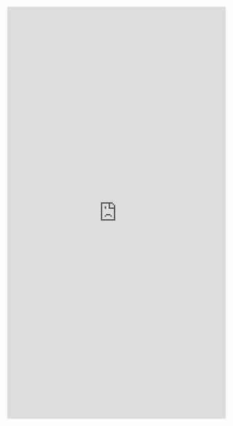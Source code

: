 <p><iframe style="overflow: hidden; border: 0px #ffffff none; margin-top: -26px; background: #ffffff;" src="https://docsify-this.net?basePath=https://raw.githubusercontent.com/erectbranch/CUDA_Basic/master/ch03/summary01&homepage=README.md&hide-credits=true"&font-family=Lato%20Extended,Lato,Helvetica%20Neue,Helvetica,Arial,sans-serif&font-size=1&hide-credits=true" width="100%" height="950px" allowfullscreen="allowfullscreen"></iframe></p>